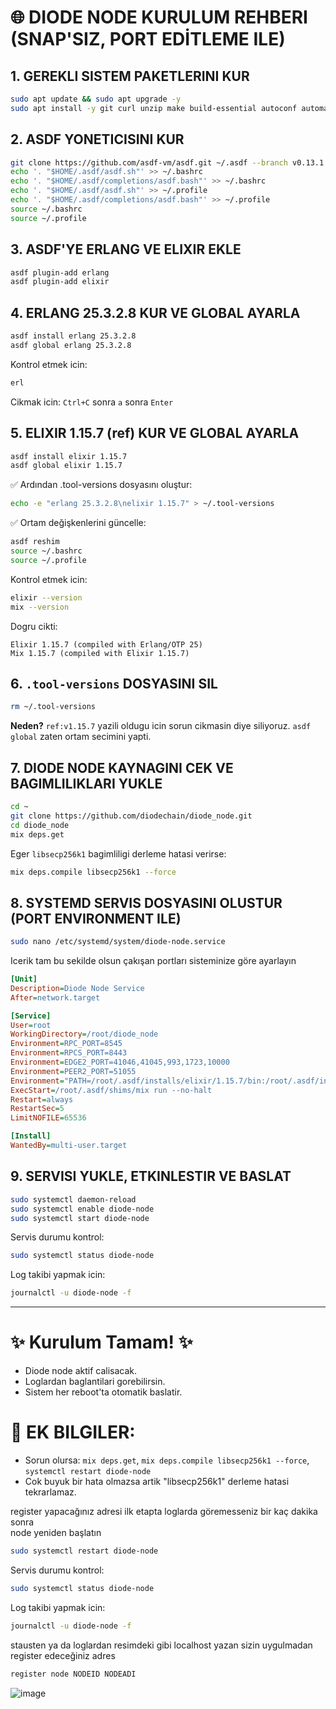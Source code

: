 # 🌐 DIODE NODE KURULUM REHBERI (SNAP'SIZ, PORT EDİTLEME ILE)

## 1. GEREKLI SISTEM PAKETLERINI KUR
```bash
sudo apt update && sudo apt upgrade -y
sudo apt install -y git curl unzip make build-essential autoconf automake libssl-dev libreadline-dev libncurses5-dev libwxgtk3.0-gtk3-dev libgl1-mesa-dev libglu1-mesa-dev libpng-dev libssh-dev unixodbc-dev xsltproc fop libxml2-utils openjdk-11-jdk
```

## 2. ASDF YONETICISINI KUR
```bash
git clone https://github.com/asdf-vm/asdf.git ~/.asdf --branch v0.13.1
echo '. "$HOME/.asdf/asdf.sh"' >> ~/.bashrc
echo '. "$HOME/.asdf/completions/asdf.bash"' >> ~/.bashrc
echo '. "$HOME/.asdf/asdf.sh"' >> ~/.profile
echo '. "$HOME/.asdf/completions/asdf.bash"' >> ~/.profile
source ~/.bashrc
source ~/.profile
```

## 3. ASDF'YE ERLANG VE ELIXIR EKLE
```bash
asdf plugin-add erlang
asdf plugin-add elixir
```

## 4. ERLANG 25.3.2.8 KUR VE GLOBAL AYARLA
```bash
asdf install erlang 25.3.2.8
asdf global erlang 25.3.2.8
```
Kontrol etmek icin:
```bash
erl
```
Cikmak icin: `Ctrl+C` sonra `a` sonra `Enter`

## 5. ELIXIR 1.15.7 (ref) KUR VE GLOBAL AYARLA
```bash
asdf install elixir 1.15.7
asdf global elixir 1.15.7
```
✅ Ardından .tool-versions dosyasını oluştur:
```bash
echo -e "erlang 25.3.2.8\nelixir 1.15.7" > ~/.tool-versions
```
✅ Ortam değişkenlerini güncelle:
```bash
asdf reshim
source ~/.bashrc
source ~/.profile
```
Kontrol etmek icin:
```bash
elixir --version
mix --version
```
Dogru cikti:
```
Elixir 1.15.7 (compiled with Erlang/OTP 25)
Mix 1.15.7 (compiled with Elixir 1.15.7)
```

## 6. `.tool-versions` DOSYASINI SIL
```bash
rm ~/.tool-versions
```
**Neden?**
`ref:v1.15.7` yazili oldugu icin sorun cikmasin diye siliyoruz.
`asdf global` zaten ortam secimini yapti.

## 7. DIODE NODE KAYNAGINI CEK VE BAGIMLILIKLARI YUKLE
```bash
cd ~
git clone https://github.com/diodechain/diode_node.git
cd diode_node
mix deps.get
```
Eger `libsecp256k1` bagimliligi derleme hatasi verirse:
```bash
mix deps.compile libsecp256k1 --force
```

## 8. SYSTEMD SERVIS DOSYASINI OLUSTUR (PORT ENVIRONMENT ILE)
```bash
sudo nano /etc/systemd/system/diode-node.service
```
Icerik tam bu sekilde olsun çakışan portları sisteminize göre ayarlayın
```ini
[Unit]
Description=Diode Node Service
After=network.target

[Service]
User=root
WorkingDirectory=/root/diode_node
Environment=RPC_PORT=8545
Environment=RPCS_PORT=8443
Environment=EDGE2_PORT=41046,41045,993,1723,10000
Environment=PEER2_PORT=51055
Environment="PATH=/root/.asdf/installs/elixir/1.15.7/bin:/root/.asdf/installs/erlang/25.3.2.8/bin:/root/.asdf/shims:/root/.asdf/bin:/usr/local/sbin:/usr/local/bin:/usr/sbin:/usr/bin:/sbin:/bin"
ExecStart=/root/.asdf/shims/mix run --no-halt
Restart=always
RestartSec=5
LimitNOFILE=65536

[Install]
WantedBy=multi-user.target

```

## 9. SERVISI YUKLE, ETKINLESTIR VE BASLAT
```bash
sudo systemctl daemon-reload
sudo systemctl enable diode-node
sudo systemctl start diode-node
```

Servis durumu kontrol:
```bash
sudo systemctl status diode-node
```

Log takibi yapmak icin:
```bash
journalctl -u diode-node -f
```

---

# ✨ Kurulum Tamam! ✨
- Diode node aktif calisacak.
- Loglardan baglantilari gorebilirsin.
- Sistem her reboot'ta otomatik baslatir.

# 📍 EK BILGILER:
- Sorun olursa: `mix deps.get`, `mix deps.compile libsecp256k1 --force`, `systemctl restart diode-node`
- Cok buyuk bir hata olmazsa artik "libsecp256k1" derleme hatasi tekrarlamaz.

register yapacağınız adresi ilk etapta loglarda göremesseniz   bir kaç dakika sonra   
node yeniden başlatın 
```bash
sudo systemctl restart diode-node
```

Servis durumu kontrol:
```bash
sudo systemctl status diode-node
```

Log takibi yapmak icin:
```bash
journalctl -u diode-node -f
```
stausten ya da loglardan resimdeki gibi localhost yazan sizin uygulmadan register edeceğiniz adres
```bash
register node NODEID NODEADI
```

![image](https://github.com/user-attachments/assets/88924821-14a6-4dc0-be33-4043f8059cbb)


